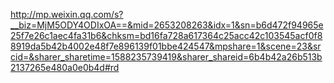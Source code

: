 http://mp.weixin.qq.com/s?__biz=MjM5ODY4ODIxOA==&mid=2653208263&idx=1&sn=b6d472f94965e25f7e26c1aec4fa31b6&chksm=bd16fa728a617364c25acc42c103545acf0f88919da5b42b4002e48f7e896139f01bbe424547&mpshare=1&scene=23&srcid=&sharer_sharetime=1588235739419&sharer_shareid=6b4b42a26b513b2137265e480a0e0b4d#rd
